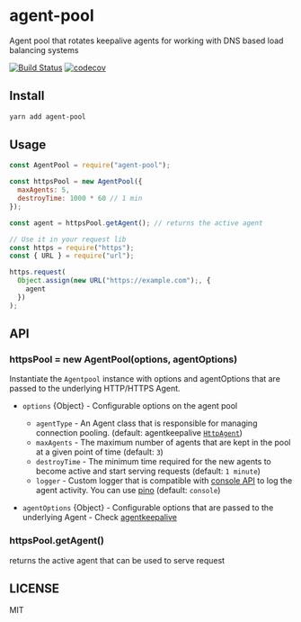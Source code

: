 # agent-pool

Agent pool that rotates keepalive agents for working with DNS based load balancing systems

[![Build Status](https://travis-ci.org/vigneshshanmugam/agent-pool.svg?branch=master)](https://travis-ci.org/vigneshshanmugam/agent-pool)
[![codecov](https://codecov.io/gh/vigneshshanmugam/agent-pool/branch/master/graph/badge.svg)](https://codecov.io/gh/vigneshshanmugam/agent-pool)

## Install

```sh
yarn add agent-pool
```

## Usage

```js
const AgentPool = require("agent-pool");

const httpsPool = new AgentPool({
  maxAgents: 5,
  destroyTime: 1000 * 60 // 1 min
});

const agent = httpsPool.getAgent(); // returns the active agent

// Use it in your request lib
const https = require("https");
const { URL } = require("url");

https.request(
  Object.assign(new URL("https://example.com");, {
    agent
  })
);
```

## API

### httpsPool = new AgentPool(options, agentOptions)

Instantiate the `Agentpool` instance with options and agentOptions that are passed to the underlying HTTP/HTTPS Agent.

- `options` {Object} - Configurable options on the agent pool

  - `agentType` - An Agent class that is responsible for managing connection pooling. (default: agentkeepalive [`HttpAgent`](https://github.com/node-modules/agentkeepalive))
  - `maxAgents` - The maximum number of agents that are kept in the pool at a given point of time (default: `3`)
  - `destroyTime` - The minimum time required for the new agents to become active and start serving requests (default: `1 minute`)
  - `logger` - Custom logger that is compatible with [console API](https://developer.mozilla.org/en-US/docs/Web/API/console) to log the agent activity. You can use [pino](https://github.com/pinojs/pino/) (default: `console`)

- `agentOptions` {Object} - Configurable options that are passed to the underlying Agent - Check [agentkeepalive](https://github.com/node-modules/agentkeepalive/blob/master/README.md#new-agentoptions)

### httpsPool.getAgent()

returns the active agent that can be used to serve request

## LICENSE

MIT
